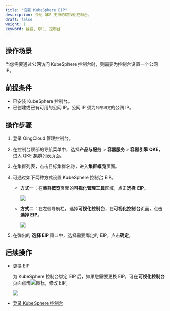 ```yaml
---
title: "设置 KubeSphere EIP"
description: 介绍 QKE 支持的可视化控制台。
draft: false
weight: 1
keyword: 容器, QKE, 控制台
---
```


## 操作场景

当您需要通过公网访问 KubeSphere 控制台时，则需要为控制台设置一个公网 IP。

## 前提条件

- 已安装 KubeSphere 控制台。
- 已创建或已有可用的公网 IP。公网 IP 须为`外部绑定`的公网 IP。

## 操作步骤

1. 登录 QingCloud 管理控制台。

2. 在控制台顶部的导航菜单中，选择**产品与服务** > **容器服务** > **容器引擎 QKE**，进入 QKE 集群列表页面。

3. 在集群列表，点击目标集群名称，进入**集群概览**页面。

4. 可通过如下两种方式设置 KubeSphere 控制台 EIP。

   - **方式一**：在**集群概览**页面的**可视化管理工具**区域，点击**选择 EIP**。

     ![](../../../_images/select_ks_eip_1.png)	

   - **方式二**：在左侧导航栏，选择**可视化控制台**，在**可视化控制台**页面，点击**选择 EIP**。

     ![](../../../_images/select_ks_eip_2.png)

5. 在弹出的 **选择 EIP** 窗口中，选择需要绑定的 EIP，点击**确定**。

## 后续操作

- 更换 EIP

  为 KubeSphere 控制台绑定 EIP 后，如果您需要更换 EIP，可在**可视化控制台**页面点击<img src="../../../_images/edit_icon.png" />图标，修改 EIP。

  ![](../../../_images/bind_eip_done.png)

- [登录 KubeSphere 控制台](../access_ks/)

